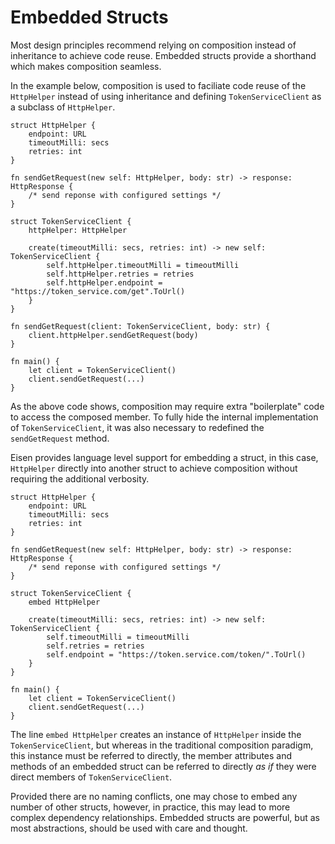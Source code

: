 # Embedded Structs
Most design principles recommend relying on composition instead of inheritance to achieve code reuse. Embedded structs provide a shorthand which makes composition seamless.

In the example below, composition is used to faciliate code reuse of the `HttpHelper` instead of using inheritance and defining `TokenServiceClient` as a subclass of `HttpHelper`.

```eisen
struct HttpHelper {
    endpoint: URL
    timeoutMilli: secs
    retries: int
}

fn sendGetRequest(new self: HttpHelper, body: str) -> response: HttpResponse {
    /* send reponse with configured settings */
}

struct TokenServiceClient {
    httpHelper: HttpHelper

    create(timeoutMilli: secs, retries: int) -> new self: TokenServiceClient {
        self.httpHelper.timeoutMilli = timeoutMilli
        self.httpHelper.retries = retries
        self.httpHelper.endpoint = "https://token_service.com/get".ToUrl()
    }
}

fn sendGetRequest(client: TokenServiceClient, body: str) {
    client.httpHelper.sendGetRequest(body)
}

fn main() {
    let client = TokenServiceClient()
    client.sendGetRequest(...)
}
```

As the above code shows, composition may require extra "boilerplate" code to access the composed member. To fully hide the internal implementation of `TokenServiceClient`, it was also necessary to redefined the `sendGetRequest` method.

Eisen provides language level support for embedding a struct, in this case, `HttpHelper` directly into another struct to achieve composition without requiring the additional verbosity.

```eisen
struct HttpHelper {
    endpoint: URL
    timeoutMilli: secs
    retries: int
}

fn sendGetRequest(new self: HttpHelper, body: str) -> response: HttpResponse {
    /* send reponse with configured settings */
}

struct TokenServiceClient {
    embed HttpHelper

    create(timeoutMilli: secs, retries: int) -> new self: TokenServiceClient {
        self.timeoutMilli = timeoutMilli
        self.retries = retries
        self.endpoint = "https://token.service.com/token/".ToUrl()
    }
}

fn main() {
    let client = TokenServiceClient()
    client.sendGetRequest(...)
}
```

The line `embed HttpHelper` creates an instance of `HttpHelper` inside the `TokenServiceClient`, but whereas in the traditional composition paradigm, this instance must be referred to directly, the member attributes and methods of an embedded struct can be referred to directly _as if_ they were direct members of `TokenServiceClient`.

Provided there are no naming conflicts, one may chose to embed any number of other structs, however, in practice, this may lead to more complex dependency relationships. Embedded structs are powerful, but as most abstractions, should be used with care and thought.
